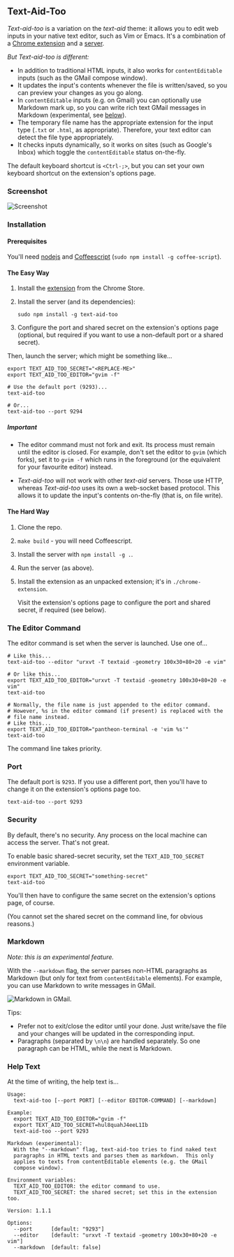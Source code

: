 ## Text-Aid-Too

*Text-aid-too* is a variation on the *text-aid* theme: it allows you to edit
web inputs in your native text editor, such as Vim or Emacs.  It's a
combination of a
[Chrome extension](https://chrome.google.com/webstore/detail/text-aid-too/klbcooigafjpbiahdjccmajnaehomajc) and a
[server](https://www.npmjs.com/package/text-aid-too).

*But Text-aid-too is different:*
- In addition to traditional HTML inputs, it also works for `contentEditable`
  inputs (such as the GMail compose window).
- It updates the input's contents whenever the file is written/saved, so you
  can preview your changes as you go along.
- In `contentEditable` inputs (e.g. on Gmail) you can optionally use Markdown
  mark up, so you can write rich text GMail messages in Markdown (experimental,
  see [below](https://github.com/smblott-github/text-aid-too#markdown)).
- The temporary file name has the appropriate extension for the input type (`.txt`
  or `.html`, as appropriate).  Therefore, your text editor can detect the file
  type appropriately.
- It checks inputs dynamically, so it works on sites (such as Google's Inbox)
  which toggle the `contentEditable` status on-the-fly.

The default keyboard shortcut is `<Ctrl-;>`, but you can set your own keyboard
shortcut on the extension's options page.

### Screenshot

![Screenshot](https://cloud.githubusercontent.com/assets/2641335/8124943/cd7c5ffe-10d8-11e5-8403-e14d18dc482d.png)

### Installation

#### Prerequisites

You'll need [nodejs](https://nodejs.org/) and [Coffeescript](http://coffeescript.org/) (`sudo npm install -g coffee-script`).

#### The Easy Way

1. Install the [extension](https://chrome.google.com/webstore/detail/klbcooigafjpbiahdjccmajnaehomajc) from the Chrome Store.
1. Install the server (and its dependencies):

    `sudo npm install -g text-aid-too`

1. Configure the port and shared secret on the extension's options page
   (optional, but required if you want to use a non-default port or a shared
   secret).


Then, launch the server; which might be something like...

    export TEXT_AID_TOO_SECRET="<REPLACE-ME>"
    export TEXT_AID_TOO_EDITOR="gvim -f"

    # Use the default port (9293)...
    text-aid-too

    # Or...
    text-aid-too --port 9294

##### Important

- The editor command must not fork and exit.  Its process must remain until the
  editor is closed.  For example, don't set the editor to `gvim` (which forks),
  set it to `gvim -f` which runs in the foreground (or the equivalent for your
  favourite editor) instead.

- *Text-aid-too* will not work with other *text-aid* servers.  Those use HTTP,
  whereas *Text-aid-too* uses its own a web-socket based protocol.  This allows
  it to update the input's contents on-the-fly (that is, on file write).

#### The Hard Way

1. Clone the repo.
1. `make build` - you will need Coffeescript.
1. Install the server with `npm install -g .`.
1. Run the server (as above).
1. Install the extension as an unpacked extension; it's in `./chrome-extension`.

    Visit the extension's options page to configure the port and shared secret,
    if required (see below).

### The Editor Command

The editor command is set when the server is launched.  Use one of...

    # Like this...
    text-aid-too --editor "urxvt -T textaid -geometry 100x30+80+20 -e vim"

    # Or like this...
    export TEXT_AID_TOO_EDITOR="urxvt -T textaid -geometry 100x30+80+20 -e vim"
    text-aid-too

    # Normally, the file name is just appended to the editor command.
    # However, %s in the editor command (if present) is replaced with the
    # file name instead.
    # Like this...
    export TEXT_AID_TOO_EDITOR="pantheon-terminal -e 'vim %s'"
    text-aid-too

The command line takes priority.

### Port

The default port is `9293`.
If you use a different port, then you'll have to change it on the extension's options page too.

    text-aid-too --port 9293

### Security

By default, there's no security.  Any process on the local machine can access
the server.  That's not great.

To enable basic shared-secret security, set the `TEXT_AID_TOO_SECRET` environment variable.

    export TEXT_AID_TOO_SECRET="something-secret"
    text-aid-too

You'll then have to configure the same secret on the extension's options page, of course.

(You cannot set the shared secret on the command line, for obvious reasons.)

### Markdown

*Note: this is an experimental feature.*

With the `--markdown` flag, the server parses non-HTML paragraphs as Markdown
(but only for text from `contentEditable` elements).  For example, you can use
Markdown to write messages in GMail.

![Markdown in GMail](https://cloud.githubusercontent.com/assets/2641335/8130117/dc12f86e-1107-11e5-9893-45ce83ed99b5.png).

Tips:

- Prefer not to exit/close the editor until your done.  Just write/save the file
  and your changes will be updated in the corresponding input.
- Paragraphs (separated by `\n\n`) are handled separately.  So one paragraph
  can be HTML, while the next is Markdown.

### Help Text

At the time of writing, the help text is...

```
Usage:
  text-aid-too [--port PORT] [--editor EDITOR-COMMAND] [--markdown]

Example:
  export TEXT_AID_TOO_EDITOR="gvim -f"
  export TEXT_AID_TOO_SECRET=hul8quahJ4eeL1Ib
  text-aid-too --port 9293

Markdown (experimental):
  With the "--markdown" flag, text-aid-too tries to find naked text
  paragraphs in HTML texts and parses them as markdown.  This only
  applies to texts from contentEditable elements (e.g. the GMail
  compose window).

Environment variables:
  TEXT_AID_TOO_EDITOR: the editor command to use.
  TEXT_AID_TOO_SECRET: the shared secret; set this in the extension too.

Version: 1.1.1

Options:
  --port      [default: "9293"]
  --editor    [default: "urxvt -T textaid -geometry 100x30+80+20 -e vim"]
  --markdown  [default: false]
```
